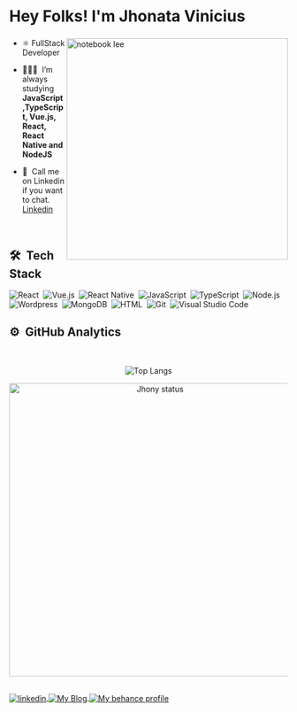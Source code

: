 <h1 align="left">Hey Folks! I'm Jhonata Vinicius</h1>
<h3 align="left"></h3>
</p>

<img src="https://raw.githubusercontent.com/MicaelliMedeiros/micaellimedeiros/master/image/computer-illustration.png" min-width="400px" max-width="400px" width="400px" align="right" alt="notebook lee">

- ⚛&nbsp;FullStack Developer

- 👨🏻‍💻&nbsp; I’m always studying **JavaScript,TypeScript, Vue.js, React, React Native and NodeJS**

- 💬&nbsp; Call me on Linkedin if you want to chat. [Linkedin](https://www.linkedin.com/in/jhonatavinicius2488/)

<br>

## 🛠 &nbsp;Tech Stack

![React](https://img.shields.io/badge/-React-05122A?style=for-the-badge&logo=react)&nbsp;
![Vue.js](https://img.shields.io/badge/vuejs-%2335495e.svg?style=for-the-badge&logo=vuedotjs&logoColor=%234FC08D)&nbsp;
![React Native](https://img.shields.io/badge/React_Native-05122A?style=for-the-badge&logo=react&logoColor=61DAFB)&nbsp;
![JavaScript](https://img.shields.io/badge/-JavaScript-05122A?style=for-the-badge&logo=javascript)&nbsp;
![TypeScript](https://img.shields.io/badge/-TypeScript-05122A?style=for-the-badge&logo=typescript)&nbsp;
![Node.js](https://img.shields.io/badge/-NodeJS-05122A?style=for-the-badge&logo=node.js)&nbsp;
![Wordpress](https://img.shields.io/badge/WordPress-%23117AC9.svg?style=for-the-badge&logo=WordPress&logoColor=white)&nbsp;
![MongoDB](https://img.shields.io/badge/-MongoDB-05122A?style=for-the-badge&logo=mongodb)&nbsp;
![HTML](https://img.shields.io/badge/-HTML-05122A?style=for-the-badge&logo=HTML5)&nbsp;
![Git](https://img.shields.io/badge/-Git-05122A?style=for-the-badge&logo=git)&nbsp;
![Visual Studio Code](https://img.shields.io/badge/-VS%20Code-05122A?style=for-the-badge&logo=visual-studio-code&logoColor=007ACC)&nbsp;

## ⚙️ &nbsp;GitHub Analytics

<br>

<center>

![Top Langs](https://github-readme-stats.vercel.app/api/top-langs/?username=jhony2488&layout=compact&theme=ayu-mirage&hide_border=true&langs_count=8)

<img width="530em" src="https://github-readme-stats.vercel.app/api?username=jhony2488&show_icons=true&theme=nightowl" alt="Jhony status"/>
</center>

##

<a href="https://www.linkedin.com/in/jhonatavinicius2488/" target="_blank">
  <img align="center" src="https://img.shields.io/badge/LinkedIn-05122A?style=for-the-badge&logo=linkedin" alt="linkedin"/>
</a>
  <a href="https://dev.to/jhonyaraujooficial" target="_blank">
  <img align="center" src="ttps://img.shields.io/badge/dev.to-0A0A0A?style=for-the-badge&logo=devdotto&logoColor=white" alt="My Blog"/>
</a>
  <a href="https://www.behance.net/jhonyaraujo" target="_blank">
  <img align="center" src="https://img.shields.io/badge/-Behance-blue?style=for-the-badge&logo=behance&logoColor=white" alt="My behance profile"/>
</a>
  </a>
</p>





